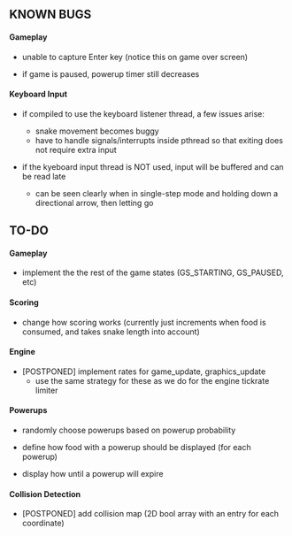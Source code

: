 ## KNOWN BUGS

#### Gameplay

* unable to capture Enter key (notice this on game over screen)

* if game is paused, powerup timer still decreases

#### Keyboard Input

* if compiled to use the keyboard listener thread, a few issues arise:
  * snake movement becomes buggy
  * have to handle signals/interrupts inside pthread so that exiting does not require extra input

* if the kyeboard input thread is NOT used, input will be buffered and can be read late
  * can be seen clearly when in single-step mode and holding down a directional arrow, then letting go

## TO-DO

#### Gameplay

* implement the the rest of the game states (GS_STARTING, GS_PAUSED, etc)

#### Scoring

* change how scoring works (currently just increments when food is consumed, and takes snake length into account)

#### Engine

* [POSTPONED] implement rates for game_update, graphics_update
  * use the same strategy for these as we do for the engine tickrate limiter

#### Powerups

* randomly choose powerups based on powerup probability

* define how food with a powerup should be displayed (for each powerup)

* display how until a powerup will expire

#### Collision Detection

* [POSTPONED] add collision map (2D bool array with an entry for each coordinate)

